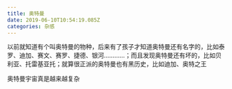 ```yaml
---
title: 奥特曼
date: 2019-06-10T10:54:19.085Z
categories: 杂感
---
```

以前就知道有个叫奥特曼的物种，后来有了孩子才知道奥特曼还有名字的，比如泰罗、迪加、赛文、赛罗、捷德、银河…………；而且发现奥特曼还有坏的，比如贝利亚、托雷基亚托；就算很正派的奥特曼也有黑历史，比如迪加、奥特之王

奥特曼宇宙真是越来越复杂
